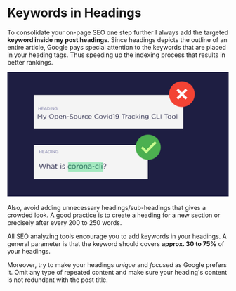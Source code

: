 # Keywords in Headings

To consolidate your on-page SEO one step further I always add the targeted **keyword inside my post headings**. Since headings depicts the outline of an entire article, Google pays special attention to the keywords that are placed in your heading tags. Thus speeding up the indexing process that results in better rankings.

![keywords-in-headings](images/tip-7.jpg)

Also, avoid adding unnecessary headings/sub-headings that gives a crowded look. A good practice is to create a heading for a new section or precisely after every 200 to 250 words.

All SEO analyzing tools encourage you to add keywords in your headings. A general parameter is that the keyword should covers **approx. 30 to 75%** of your headings.

Moreover, try to make your headings *unique* and *focused* as Google prefers it. Omit any type of repeated content and make sure your heading's content is not redundant with the post title.
